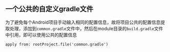## 一个公共的自定义gradle文件

为了避免每个Android项目手动输入相同的配置信息，故将项目公共的配置信息提取处理，添加到`common.gradle`文件中，然后在module目录的`build.gradle`文件中引用，即可以使用公共的配置信息

```
apply from: rootProject.file('common.gradle')
```